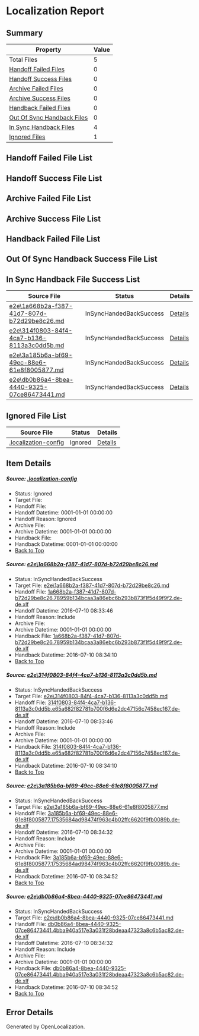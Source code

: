 # <a name='report-top'></a> Localization Report

## Summary
 Property | Value 
 -------- | ----- 
 Total Files | 5
[ Handoff Failed Files ](#handoff-failed-list)| 0
[ Handoff Success Files ](#handoff-success-list)| 0
[ Archive Failed Files ](#archive-failed-list)| 0
[ Archive Success Files ](#archive-success-list)| 0
[ Handback Failed Files ](#handback-failed-list)| 0
[ Out Of Sync Handback Files ](#outofsync-handback-success-list)| 0
[ In Sync Handback Files ](#insync-handback-success-list)| 4
[ Ignored Files ](#ignored-list)| 1

## <a name='handoff-failed-list'></a> Handoff Failed File List

## <a name='handoff-success-list'></a> Handoff Success File List

## <a name='archive-failed-list'></a> Archive Failed File List

## <a name='archive-success-list'></a> Archive Success File List

## <a name='handback-failed-list'></a> Handback Failed File List

## <a name='outofsync-handback-success-list'></a> Out Of Sync Handback Success File List

## <a name='insync-handback-success-list'></a> In Sync Handback File Success List
 Source File | Status | Details 
 ----------- | ------ | ------- 
 [e2e\1a668b2a-f387-41d7-807d-b72d29be8c26.md](https://github.com/OpenLocalizationTestOrg/oltest/blob/9eede693b8d90d6d9366719bce20c7cf545adc41/e2e/1a668b2a-f387-41d7-807d-b72d29be8c26.md) | InSyncHandedBackSuccess | [Details](#5c76bc82dbe06231667585f733dbd81cf62965561)
 [e2e\314f0803-84f4-4ca7-b136-8113a3c0dd5b.md](https://github.com/OpenLocalizationTestOrg/oltest/blob/9eede693b8d90d6d9366719bce20c7cf545adc41/e2e/314f0803-84f4-4ca7-b136-8113a3c0dd5b.md) | InSyncHandedBackSuccess | [Details](#c7e3cfdc02986a3363b10b2ffaa76385e354ed462)
 [e2e\3a185b6a-bf69-49ec-88e6-61e8f8005877.md](https://github.com/OpenLocalizationTestOrg/oltest/blob/be2e147c6188dad7abe6a99f5c3bae2bd6184dc7/e2e/3a185b6a-bf69-49ec-88e6-61e8f8005877.md) | InSyncHandedBackSuccess | [Details](#81ed19f2f75ab6a9095a62e71123a5efd254bc203)
 [e2e\db0b86a4-8bea-4440-9325-07ce86473441.md](https://github.com/OpenLocalizationTestOrg/oltest/blob/be2e147c6188dad7abe6a99f5c3bae2bd6184dc7/e2e/db0b86a4-8bea-4440-9325-07ce86473441.md) | InSyncHandedBackSuccess | [Details](#7e1fc434f7d75be004889c62cc05288ac9e7003b4)

## <a name='ignored-list'></a> Ignored File List
 Source File | Status | Details 
 ----------- | ------ | ------- 
 [.localization-config](https://github.com/OpenLocalizationTestOrg/oltest/blob/be2e147c6188dad7abe6a99f5c3bae2bd6184dc7/.localization-config) | Ignored | [Details](#3d4f252ac210baf56311d7e97dcc2db10974dbd20)

## Item Details
##### <a name='3d4f252ac210baf56311d7e97dcc2db10974dbd20'></a> Source: [.localization-config](https://github.com/OpenLocalizationTestOrg/oltest/blob/be2e147c6188dad7abe6a99f5c3bae2bd6184dc7/.localization-config)
* Status: Ignored
* Target File: 
* Handoff File: 
* Handoff Datetime: 0001-01-01 00:00:00
* Handoff Reason: Ignored
* Archive File: 
* Archive Datetime: 0001-01-01 00:00:00
* Handback File: 
* Handback Datetime: 0001-01-01 00:00:00
* [Back to Top](#report-top)

##### <a name='5c76bc82dbe06231667585f733dbd81cf62965561'></a> Source: [e2e\1a668b2a-f387-41d7-807d-b72d29be8c26.md](https://github.com/OpenLocalizationTestOrg/oltest/blob/9eede693b8d90d6d9366719bce20c7cf545adc41/e2e/1a668b2a-f387-41d7-807d-b72d29be8c26.md)
* Status: InSyncHandedBackSuccess
* Target File: [e2e\1a668b2a-f387-41d7-807d-b72d29be8c26.md](https://github.com/OpenLocalizationTestOrg/oltest-dede-fly/blob/71f4207f79cec278037f856f172fbaeff59c614e/e2e/1a668b2a-f387-41d7-807d-b72d29be8c26.md)
* Handoff File: [1a668b2a-f387-41d7-807d-b72d29be8c26.78959b134bcaa3a86ebc6b293b873f1f5d49f9f2.de-de.xlf](https://github.com/OpenLocalizationTestOrg/olhandoff-e2e/blob/ec0bc5b904ad502d00bf2e25b159e3957db029c7/ol-handoff/OpenLocalizationTestOrg/oltest-dede-fly/ci/high/1a668b2a-f387-41d7-807d-b72d29be8c26.78959b134bcaa3a86ebc6b293b873f1f5d49f9f2.de-de.xlf)
* Handoff Datetime: 2016-07-10 08:33:46
* Handoff Reason: Include
* Archive File: 
* Archive Datetime: 0001-01-01 00:00:00
* Handback File: [1a668b2a-f387-41d7-807d-b72d29be8c26.78959b134bcaa3a86ebc6b293b873f1f5d49f9f2.de-de.xlf](https://github.com/OpenLocalizationTestOrg/olhandback-e2e/blob/606a73100efa6f6299e6719db395cce3d41d26f8/ol-handback/OpenLocalizationTestOrg/oltest-dede-fly/ci/high/1a668b2a-f387-41d7-807d-b72d29be8c26.78959b134bcaa3a86ebc6b293b873f1f5d49f9f2.de-de.xlf)
* Handback Datetime: 2016-07-10 08:34:10
* [Back to Top](#report-top)

##### <a name='c7e3cfdc02986a3363b10b2ffaa76385e354ed462'></a> Source: [e2e\314f0803-84f4-4ca7-b136-8113a3c0dd5b.md](https://github.com/OpenLocalizationTestOrg/oltest/blob/9eede693b8d90d6d9366719bce20c7cf545adc41/e2e/314f0803-84f4-4ca7-b136-8113a3c0dd5b.md)
* Status: InSyncHandedBackSuccess
* Target File: [e2e\314f0803-84f4-4ca7-b136-8113a3c0dd5b.md](https://github.com/OpenLocalizationTestOrg/oltest-dede-fly/blob/71f4207f79cec278037f856f172fbaeff59c614e/e2e/314f0803-84f4-4ca7-b136-8113a3c0dd5b.md)
* Handoff File: [314f0803-84f4-4ca7-b136-8113a3c0dd5b.e65a682f82781b700f6d6e2dc47156c7458ec167.de-de.xlf](https://github.com/OpenLocalizationTestOrg/olhandoff-e2e/blob/ec0bc5b904ad502d00bf2e25b159e3957db029c7/ol-handoff/OpenLocalizationTestOrg/oltest-dede-fly/ci/high/314f0803-84f4-4ca7-b136-8113a3c0dd5b.e65a682f82781b700f6d6e2dc47156c7458ec167.de-de.xlf)
* Handoff Datetime: 2016-07-10 08:33:46
* Handoff Reason: Include
* Archive File: 
* Archive Datetime: 0001-01-01 00:00:00
* Handback File: [314f0803-84f4-4ca7-b136-8113a3c0dd5b.e65a682f82781b700f6d6e2dc47156c7458ec167.de-de.xlf](https://github.com/OpenLocalizationTestOrg/olhandback-e2e/blob/606a73100efa6f6299e6719db395cce3d41d26f8/ol-handback/OpenLocalizationTestOrg/oltest-dede-fly/ci/high/314f0803-84f4-4ca7-b136-8113a3c0dd5b.e65a682f82781b700f6d6e2dc47156c7458ec167.de-de.xlf)
* Handback Datetime: 2016-07-10 08:34:10
* [Back to Top](#report-top)

##### <a name='81ed19f2f75ab6a9095a62e71123a5efd254bc203'></a> Source: [e2e\3a185b6a-bf69-49ec-88e6-61e8f8005877.md](https://github.com/OpenLocalizationTestOrg/oltest/blob/be2e147c6188dad7abe6a99f5c3bae2bd6184dc7/e2e/3a185b6a-bf69-49ec-88e6-61e8f8005877.md)
* Status: InSyncHandedBackSuccess
* Target File: [e2e\3a185b6a-bf69-49ec-88e6-61e8f8005877.md](https://github.com/OpenLocalizationTestOrg/oltest-dede-fly/blob/6ed0cab3c128761e1a2be657cff86638e3a85cb1/e2e/3a185b6a-bf69-49ec-88e6-61e8f8005877.md)
* Handoff File: [3a185b6a-bf69-49ec-88e6-61e8f8005877.17535684ad98474f963c4b02ffc6620f9fb0089b.de-de.xlf](https://github.com/OpenLocalizationTestOrg/olhandoff-e2e/blob/3bff6387554863837d58c823a5db32cab12c4864/ol-handoff/OpenLocalizationTestOrg/oltest-dede-fly/ci/ht/3a185b6a-bf69-49ec-88e6-61e8f8005877.17535684ad98474f963c4b02ffc6620f9fb0089b.de-de.xlf)
* Handoff Datetime: 2016-07-10 08:34:32
* Handoff Reason: Include
* Archive File: 
* Archive Datetime: 0001-01-01 00:00:00
* Handback File: [3a185b6a-bf69-49ec-88e6-61e8f8005877.17535684ad98474f963c4b02ffc6620f9fb0089b.de-de.xlf](https://github.com/OpenLocalizationTestOrg/olhandback-e2e/blob/ab23f4f27c60917e73bb718a5dc1159804453100/ol-handback/OpenLocalizationTestOrg/oltest-dede-fly/ci/ht/3a185b6a-bf69-49ec-88e6-61e8f8005877.17535684ad98474f963c4b02ffc6620f9fb0089b.de-de.xlf)
* Handback Datetime: 2016-07-10 08:34:52
* [Back to Top](#report-top)

##### <a name='7e1fc434f7d75be004889c62cc05288ac9e7003b4'></a> Source: [e2e\db0b86a4-8bea-4440-9325-07ce86473441.md](https://github.com/OpenLocalizationTestOrg/oltest/blob/be2e147c6188dad7abe6a99f5c3bae2bd6184dc7/e2e/db0b86a4-8bea-4440-9325-07ce86473441.md)
* Status: InSyncHandedBackSuccess
* Target File: [e2e\db0b86a4-8bea-4440-9325-07ce86473441.md](https://github.com/OpenLocalizationTestOrg/oltest-dede-fly/blob/6ed0cab3c128761e1a2be657cff86638e3a85cb1/e2e/db0b86a4-8bea-4440-9325-07ce86473441.md)
* Handoff File: [db0b86a4-8bea-4440-9325-07ce86473441.4bba940a517e3a031f28bdeaa47323a8c6b5ac82.de-de.xlf](https://github.com/OpenLocalizationTestOrg/olhandoff-e2e/blob/3bff6387554863837d58c823a5db32cab12c4864/ol-handoff/OpenLocalizationTestOrg/oltest-dede-fly/ci/ht/db0b86a4-8bea-4440-9325-07ce86473441.4bba940a517e3a031f28bdeaa47323a8c6b5ac82.de-de.xlf)
* Handoff Datetime: 2016-07-10 08:34:32
* Handoff Reason: Include
* Archive File: 
* Archive Datetime: 0001-01-01 00:00:00
* Handback File: [db0b86a4-8bea-4440-9325-07ce86473441.4bba940a517e3a031f28bdeaa47323a8c6b5ac82.de-de.xlf](https://github.com/OpenLocalizationTestOrg/olhandback-e2e/blob/ab23f4f27c60917e73bb718a5dc1159804453100/ol-handback/OpenLocalizationTestOrg/oltest-dede-fly/ci/ht/db0b86a4-8bea-4440-9325-07ce86473441.4bba940a517e3a031f28bdeaa47323a8c6b5ac82.de-de.xlf)
* Handback Datetime: 2016-07-10 08:34:52
* [Back to Top](#report-top)


## Error Details

Generated by OpenLocalization.

